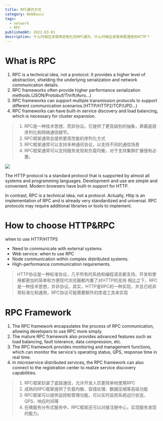 ```yaml
---
title: RPC通讯方式
category: WebBasic
tags:
  - network
  - RPC
publishedAt: 2022-03-01
description: 什么时候应该使用定制化的RPC通讯，什么时候应该使用更通用的HTTP？
---
```


# What is RPC
1. RPC is a technical idea, not a protocol. It provides a higher level of abstraction, shielding the underlying serialization and network communication details.
2. RPC frameworks often provide higher performance serialization methods.(JSON/Protobuf/Thrift/Avro...)
3. RPC frameworks can support multiple transmission protocols to support different communication scenarios.(HTTP/HTTP2/TCP/UPD...)
4. RPC frameworks can have built-in service discovery and load balancing, which is necessary for cluster expansion.

> 1. RPC是一种技术思想，而非协议。它提供了更高级别的抽象，屏蔽底层序列化和网络通信细节。
> 2. RPC框架通常会提供更高性能的序列化方式
> 3. RPC框架通常可以支持多种通讯协议，以支持不同的通信场景
> 4. RPC框架通常可以支持服务发现和负载均衡，对于支持集群扩展很有必要。

![](/images/systemDesign-RPC.png)

The HTTP protocol is a standard protocol that is supported by almost all systems and programming languages. Development and use are simple and convenient. Modern browsers have built-in support for HTTP.

In contrast, RPC is a technical idea, not a protocol. Actually, Http is an implementation of RPC and is already very standardized and universal. RPC protocols may require additional libraries or tools to implement.

# How to choose HTTP&RPC

when to use HTTP/HTTPS
- Need to communicate with external systems.
- Web service.
when to use RPC
- Node communication within complex distributed systems.
- High-performance communication requirements.

>HTTP协议是一种标准协议，几乎所有的系统和编程语言都支持。开发和使用都更加的简单和方便现代浏览器都内置了对HTTP的支持
>相比之下，RPC是一种技术思想，并非协议。其实，HTTP是RPC的一种实现，并且已经非常标准化和通用，RPC协议可能需要额外的库或工具来实现

# RPC Framework
1. The RPC framework encapsulates the process of RPC communication, allowing developers to use RPC more simply.
2. The mature RPC framework also provides advanced features such as load balancing, fault tolerance, data compression, etc.
3. The RPC framework provides monitoring and management functions, which can monitor the service's operating status, QPS, response time in real time.
4. In microservice distributed services, the RPC framework can also connect to the registration center to realize service discovery capabilities.

> 1. RPC框架封装了底层通信，允许开发人员更简单地使用RPC
> 2. 成熟的RPC框架提供了负载均衡、容错处理、数据压缩等高级功能
> 3. RPC框架可以提供监控和管理功能，可以实时监控系统运行状态、QPS、响应时间等
> 4. 在微服务分布式服务中，RPC框架还可以对接注册中心，实现服务发现的能力。


